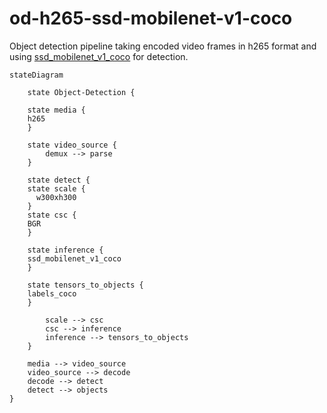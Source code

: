 # od-h265-ssd-mobilenet-v1-coco

Object detection pipeline taking encoded video frames in h265 format and using [ssd_mobilenet_v1_coco]() for detection.

```mermaid
stateDiagram
 
    state Object-Detection {
  
    state media {
    h265
    }

    state video_source {
		demux --> parse 
    }
   
    state detect {
    state scale {
      w300xh300
    }
    state csc {
    BGR
    }

    state inference {
    ssd_mobilenet_v1_coco
    }

    state tensors_to_objects {
    labels_coco
    }

		scale --> csc
		csc --> inference
		inference --> tensors_to_objects
    }
    
    media --> video_source
    video_source --> decode
    decode --> detect
    detect --> objects
} 
```
